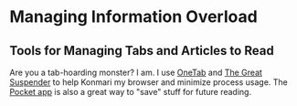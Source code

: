 # Managing Information Overload

## Tools for Managing Tabs and Articles to Read

Are you a tab-hoarding monster? I am. I use [OneTab](https://www.one-tab.com/) and [The Great Suspender](https://chrome.google.com/webstore/detail/the-great-suspender/klbibkeccnjlkjkiokjodocebajanakg/) to help Konmari my browser and minimize process usage. The [Pocket app](https://getpocket.com/) is also a great way to "save" stuff for future reading.
